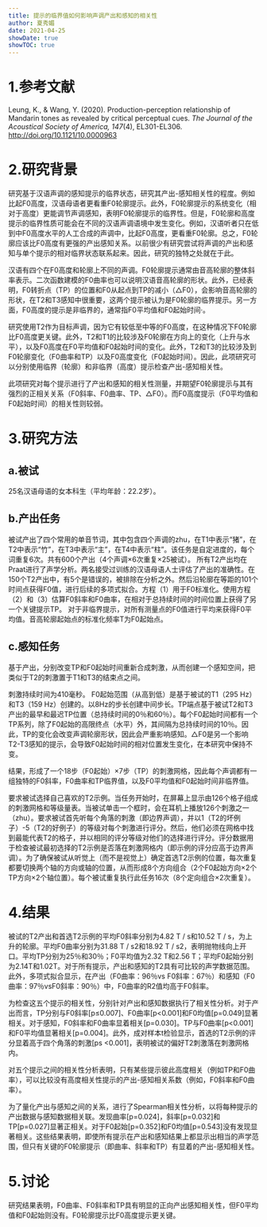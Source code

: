 ```yaml
---
title: 提示的临界值如何影响声调产出和感知的相关性
author: 夏秀媚
date: 2021-04-25
showDate: true
showTOC: true
---
```

# 1.参考文献
Leung, K., & Wang, Y. (2020). Production-perception relationship of Mandarin tones as revealed by critical perceptual cues. *The Journal of the Acoustical Society of America, 147*(4), EL301-EL306. http://doi.org/10.1121/10.0000963

# 2.研究背景
研究基于汉语声调的感知提示的临界状态，研究其产出-感知相关性的程度。例如比起F0高度，汉语母语者更看重F0轮廓提示。此外，F0轮廓提示的系统变化（相对于高度）更能调节声调感知，表明F0轮廓提示的临界性。但是，F0轮廓和高度提示的临界性质可能会在不同的汉语声调语境中发生变化。例如，汉语听者只在低到中F0高度水平的人工合成的声调中，比起F0高度，更看重F0轮廓。总之，F0轮廓应该比F0高度有更强的产出感知关系。以前很少有研究尝试将声调的产出和感知与单个提示的相对临界状态联系起来。因此，研究的独特之处就在于此。

汉语有四个在F0高度和轮廓上不同的声调。F0轮廓提示通常由音高轮廓的整体斜率表示。二次函数建模的F0曲率也可以说明汉语音高轮廓的形状。此外，已经表明，F0转折点（TP）的位置和F0从起点到TP的减小（△F0），会影响音高轮廓的形状，在T2和T3感知中很重要，这两个提示被认为是F0轮廓的临界提示。另一方面，F0高度的提示是非临界的，通常指F0平均值和F0起始时间·。

研究使用T2作为目标声调，因为它有较低至中等的F0高度，在这种情况下F0轮廓比F0高度更关键。此外，T2和T1的比较涉及F0轮廓在方向上的变化（上升与水平），以及F0高度在F0平均值和F0起始时间的变化。此外，T2和T3的比较涉及到F0轮廓变化（F0曲率和TP）以及F0高度变化（F0起始时间）。因此，此项研究可以分别使用临界（轮廓）和非临界（高度）提示检查产出-感知相关性。

此项研究对每个提示进行了产出和感知的相关性测量，并期望F0轮廓提示与其有强烈的正相关关系（F0斜率、F0曲率、TP、△F0）。而F0高度提示（F0平均值和F0起始时间）的相关性则较弱。

# 3.研究方法
## a.被试
25名汉语母语的女本科生（平均年龄：22.2岁）。
## b.产出任务
被试产出了四个常用的单音节词，其中包含四个声调的zhu，在T1中表示“猪”，在T2中表示“竹”，在T3中表示“主”，在T4中表示“柱”。该任务是自定进度的，每个词重复6次。共有600个产出（4个声调×6次重复×25被试）。
所有T2产出均在Praat进行了声学分析。两名接受过训练的汉语母语人士评估了产出的准确性。在150个T2产出中，有5个是错误的，被排除在分析之外。然后沿轮廓在等距的101个时间点获得F0值，进行后续的多项式拟合。方程（1）用于F0标准化。使用方程（2）和（3）估算F0斜率和F0曲率，在相对于总持续时间的时间位置上获得了另一个关键提示TP。
对于非临界提示，对所有测量点的F0值进行平均来获得F0平均值。音高轮廓起始点的标准化频率T为F0起始点。
## c.感知任务
基于产出，分别改变TP和F0起始时间重新合成刺激，从而创建一个感知空间，把类似于T2的刺激置于T1和T3的结束点之间。

刺激持续时间为410毫秒。 F0起始范围（从高到低）是基于被试的T1（295 Hz）和T3（159 Hz）创建的。以8Hz的步长创建中间步长。TP端点基于被试T2和T3产出的最早和最迟TP位置（总持续时间的0％和60％）。每个F0起始时间都有一个TP系列，除了F0起始的高限终点（水平）外，其间隔为总持续时间的10％。因此，TP的变化会改变声调轮廓形状，因此会严重影响感知。△F0是另一个影响T2-T3感知的提示，会导致F0起始时间的相对位置发生变化，在本研究中保持不变。

结果，形成了一个18步（F0起始）×7步（TP）的刺激网格，因此每个声调都有一组独特的F0斜率，F0曲率和TP临界值，以及F0平均值和F0起始时间非临界值。

要求被试选择自己喜欢的T2示例。当任务开始时，在屏幕上显示由126个格子组成的刺激网格和等级量表。当被试单击一个框时，会在耳机上播放126个刺激之一（zhu）。要求被试首先听每个角落的刺激（即边界声调），并以1（T2的坏例子）-5（T2的好例子）的等级对每个刺激进行评分。然后，他们必须在网格中找到最能代表T2的格子，并以相同的评分等级对他们的选择进行评分。评分数据用于检查被试最初选择的T2示例是否落在刺激网格内（即示例的评分应高于边界声调）。为了确保被试从听觉上（而不是视觉上）确定首选T2示例的位置，每次重复都要切换两个轴的方向或轴的位置，从而形成8个方向组合（2个F0起始方向×2个TP方向×2个轴位置）。每个被试重复执行此任务16次（8个定向组合×2次重复）。
# 4.结果
被试的T2产出和首选T2示例的平均F0斜率分别为4.82 T / s和10.52 T / s，为上升的轮廓。平均F0曲率分别为31.88 T / s2和18.92 T / s2，表明抛物线向上开口。平均TP分别为25％和30％；F0平均值为2.32 T和2.56 T；平均F0起始分别为2.14T和1.02T。对于所有提示，产出和感知的T2具有可比较的声学数据范围。此外，多项式拟合显示，在产出（F0曲率：96％vs F0斜率：67％）和感知（F0曲率：97％vsF0斜率：90％）中，F0曲率的R2值均高于F0斜率。

为检查这五个提示的相关性，分别针对产出和感知数据执行了相关性分析。对于产出而言，TP分别与F0斜率[p≤0.007]、F0曲率[p<0.001]和F0均值[p=0.049]显著相关。对于感知，F0斜率和F0曲率显着相关[p=0.030]。TP与F0曲率[p<0.001]和F0平均值显著相关[p=0.004]。此外，成对样本t检验显示，首选的T2示例的评分显着高于四个角落的刺激[ps <0.001]，表明被试的偏好T2刺激落在刺激网格内。

对五个提示之间的相关性分析表明，只有某些提示彼此高度相关（例如TP和F0曲率），可以比较没有高度相关性提示的产出-感知相关系数（例如，F0斜率和F0曲率）。

为了量化产出与感知之间的关系，进行了Spearman相关性分析，以将每种提示的产出数据与感知数据相关联。发现曲率[p=0.024]，斜率[p=0.032]和TP[p=0.027]显著正相关。对于F0起始[p=0.352]和F0均值[p=0.543]没有发现显著相关。这些结果表明，即使所有提示在产出和感知结果上都显示出相当的声学范围，但只有关键的F0轮廓提示（即曲率、斜率和TP）有显着的产出-感知相关性。

# 5.讨论
研究结果表明，F0曲率、F0斜率和TP具有明显的正向产出感知相关性，但F0平均值和F0起始则没有。F0轮廓提示比F0高度提示更关键。



































